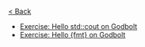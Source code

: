 [< Back](../README.md)

* [Exercise: Hello std::cout on Godbolt](hello_cout/README.md)
* [Exercise: Hello {fmt} on Godbolt](hello_fmt/README.md)
